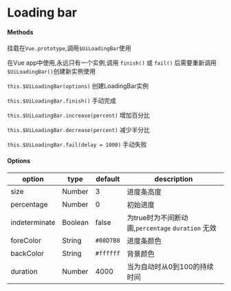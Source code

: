 # Loading bar

<loading-bar-bar></loading-bar-bar>

#### Methods

挂载在`Vue.prototype`,调用`$UiLoadingBar`使用

在Vue app中使用,永远只有一个实例,调用 `finish()` 或 `fail()` 后需要重新调用`$UiLoadingBar()`创建新实例使用

`this.$UiLoadingBar(options)` 创建LoadingBar实例

`this.$UiLoadingBar.finish()` 手动完成

`this.$UiLoadingBar.increase(percent)` 增加百分比

`this.$UiLoadingBar.decrease(percent)` 减少半分比

`this.$UiLoadingBar.fail(delay = 1000)` 手动失败


#### Options

|option|type|default|description|
|--|--|--|--|
|size|Number|3|进度条高度|
|percentage|Number|0|初始进度|
|indeterminate|Boolean|false|为true时为不间断动画,`percentage` `duration` 无效|
|foreColor|String|`#08D7B8`|进度条颜色|
|backColor|String|`#ffffff`|背景颜色|
|duration|Number|4000|当为自动时从0到100的持续时间|